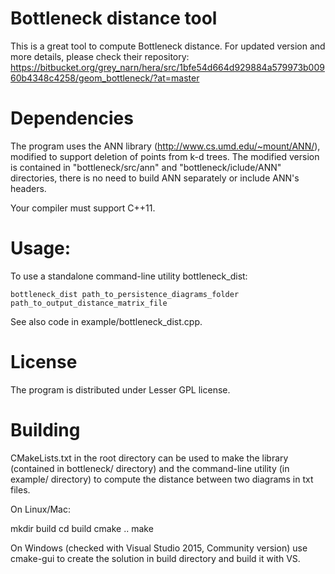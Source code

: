 # Bottleneck distance tool
This is a great tool to compute Bottleneck distance. For updated version and more details, please check their repository: https://bitbucket.org/grey_narn/hera/src/1bfe54d664d929884a579973b00960b4348c4258/geom_bottleneck/?at=master

# Dependencies

The program uses the ANN library (http://www.cs.umd.edu/~mount/ANN/),
modified to support deletion of points from k-d trees.
The modified version is contained in "bottleneck/src/ann" and "bottleneck/iclude/ANN"
directories, there is no need to build ANN separately or include ANN's headers.

Your compiler must support C++11.

# Usage:

To use a standalone command-line utility bottleneck_dist:

`bottleneck_dist path_to_persistence_diagrams_folder path_to_output_distance_matrix_file` 

See also code in example/bottleneck_dist.cpp.

# License

The program is distributed under Lesser GPL license.

# Building

CMakeLists.txt in the root directory can be used to make the library (contained 
in bottleneck/ directory) and the command-line utility (in example/ directory)
to compute the distance between two diagrams in txt files.

On Linux/Mac:

mkdir build
cd build
cmake ..
make

On Windows (checked with Visual Studio 2015, Community version)
use cmake-gui to create the solution in build directory and build it with VS.
